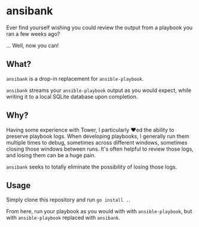 # ansibank

Ever find yourself wishing you could review the output from a playbook you ran a few weeks ago?

... Well, now you can!

## What?

`ansibank` is a drop-in replacement for `ansible-playbook`.

`ansibank` streams your `ansible-playbook` output as you would expect, while writing it to a local SQLite
database upon completion.

## Why?

Having some experience with Tower, I particularly :heart:ed the ability to preserve playbook logs. When
developing playbooks, I generally run them multiple times to debug, sometimes across different windows,
sometimes closing those windows between runs. It's often helpful to review those logs, and losing them
can be a huge pain.

`ansibank` seeks to totally eliminate the possibility of losing those logs.

## Usage

Simply clone this repository and run `go install .`.

From here, run your playbook as you would with with `ansible-playbook`, but with `ansible-playbook`
replaced with `ansibank`.

